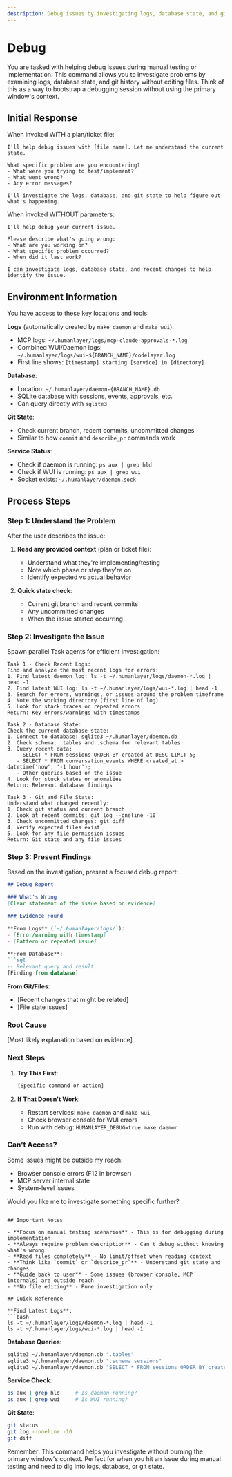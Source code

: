 ```yaml
---
description: Debug issues by investigating logs, database state, and git history
---
```


# Debug

You are tasked with helping debug issues during manual testing or implementation. This command allows you to investigate problems by examining logs, database state, and git history without editing files. Think of this as a way to bootstrap a debugging session without using the primary window's context.

## Initial Response

When invoked WITH a plan/ticket file:
```
I'll help debug issues with [file name]. Let me understand the current state.

What specific problem are you encountering?
- What were you trying to test/implement?
- What went wrong?
- Any error messages?

I'll investigate the logs, database, and git state to help figure out what's happening.
```

When invoked WITHOUT parameters:
```
I'll help debug your current issue.

Please describe what's going wrong:
- What are you working on?
- What specific problem occurred?
- When did it last work?

I can investigate logs, database state, and recent changes to help identify the issue.
```

## Environment Information

You have access to these key locations and tools:

**Logs** (automatically created by `make daemon` and `make wui`):
- MCP logs: `~/.humanlayer/logs/mcp-claude-approvals-*.log`
- Combined WUI/Daemon logs: `~/.humanlayer/logs/wui-${BRANCH_NAME}/codelayer.log`
- First line shows: `[timestamp] starting [service] in [directory]`

**Database**:
- Location: `~/.humanlayer/daemon-{BRANCH_NAME}.db`
- SQLite database with sessions, events, approvals, etc.
- Can query directly with `sqlite3`

**Git State**:
- Check current branch, recent commits, uncommitted changes
- Similar to how `commit` and `describe_pr` commands work

**Service Status**:
- Check if daemon is running: `ps aux | grep hld`
- Check if WUI is running: `ps aux | grep wui`
- Socket exists: `~/.humanlayer/daemon.sock`

## Process Steps

### Step 1: Understand the Problem

After the user describes the issue:

1. **Read any provided context** (plan or ticket file):
   - Understand what they're implementing/testing
   - Note which phase or step they're on
   - Identify expected vs actual behavior

2. **Quick state check**:
   - Current git branch and recent commits
   - Any uncommitted changes
   - When the issue started occurring

### Step 2: Investigate the Issue

Spawn parallel Task agents for efficient investigation:

```
Task 1 - Check Recent Logs:
Find and analyze the most recent logs for errors:
1. Find latest daemon log: ls -t ~/.humanlayer/logs/daemon-*.log | head -1
2. Find latest WUI log: ls -t ~/.humanlayer/logs/wui-*.log | head -1
3. Search for errors, warnings, or issues around the problem timeframe
4. Note the working directory (first line of log)
5. Look for stack traces or repeated errors
Return: Key errors/warnings with timestamps
```

```
Task 2 - Database State:
Check the current database state:
1. Connect to database: sqlite3 ~/.humanlayer/daemon.db
2. Check schema: .tables and .schema for relevant tables
3. Query recent data:
   - SELECT * FROM sessions ORDER BY created_at DESC LIMIT 5;
   - SELECT * FROM conversation_events WHERE created_at > datetime('now', '-1 hour');
   - Other queries based on the issue
4. Look for stuck states or anomalies
Return: Relevant database findings
```

```
Task 3 - Git and File State:
Understand what changed recently:
1. Check git status and current branch
2. Look at recent commits: git log --oneline -10
3. Check uncommitted changes: git diff
4. Verify expected files exist
5. Look for any file permission issues
Return: Git state and any file issues
```

### Step 3: Present Findings

Based on the investigation, present a focused debug report:

```markdown
## Debug Report

### What's Wrong
[Clear statement of the issue based on evidence]

### Evidence Found

**From Logs** (`~/.humanlayer/logs/`):
- [Error/warning with timestamp]
- [Pattern or repeated issue]

**From Database**:
```sql
-- Relevant query and result
[Finding from database]
```

**From Git/Files**:
- [Recent changes that might be related]
- [File state issues]

### Root Cause
[Most likely explanation based on evidence]

### Next Steps

1. **Try This First**:
   ```bash
   [Specific command or action]
   ```

2. **If That Doesn't Work**:
   - Restart services: `make daemon` and `make wui`
   - Check browser console for WUI errors
   - Run with debug: `HUMANLAYER_DEBUG=true make daemon`

### Can't Access?
Some issues might be outside my reach:
- Browser console errors (F12 in browser)
- MCP server internal state
- System-level issues

Would you like me to investigate something specific further?
```

## Important Notes

- **Focus on manual testing scenarios** - This is for debugging during implementation
- **Always require problem description** - Can't debug without knowing what's wrong
- **Read files completely** - No limit/offset when reading context
- **Think like `commit` or `describe_pr`** - Understand git state and changes
- **Guide back to user** - Some issues (browser console, MCP internals) are outside reach
- **No file editing** - Pure investigation only

## Quick Reference

**Find Latest Logs**:
```bash
ls -t ~/.humanlayer/logs/daemon-*.log | head -1
ls -t ~/.humanlayer/logs/wui-*.log | head -1
```

**Database Queries**:
```bash
sqlite3 ~/.humanlayer/daemon.db ".tables"
sqlite3 ~/.humanlayer/daemon.db ".schema sessions"
sqlite3 ~/.humanlayer/daemon.db "SELECT * FROM sessions ORDER BY created_at DESC LIMIT 5;"
```

**Service Check**:
```bash
ps aux | grep hld     # Is daemon running?
ps aux | grep wui     # Is WUI running?
```

**Git State**:
```bash
git status
git log --oneline -10
git diff
```

Remember: This command helps you investigate without burning the primary window's context. Perfect for when you hit an issue during manual testing and need to dig into logs, database, or git state.
